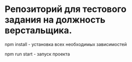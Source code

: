 # Репозиторий  для тестового задания на должность верстальщика.

npm install - установка всех необходимых зависимостей

npm run start - запуск проекта
